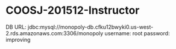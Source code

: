 # COOSJ-201512-Instructor

DB URL: jdbc:mysql://monopoly-db.cfku12bwyki0.us-west-2.rds.amazonaws.com:3306/monopoly
username: root
password: improving
